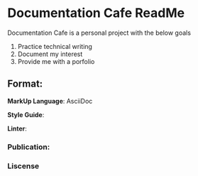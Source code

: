 # Documentation Cafe ReadMe

Documentation Cafe is a personal project with the below goals
1. Practice technical writing
2. Document my interest
3. Provide me with a porfolio


## Format:
**MarkUp Language**: AsciiDoc

**Style Guide**:

**Linter**:

### Publication:



### Liscense


